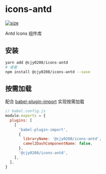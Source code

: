 # icons-antd

[![size](https://img.shields.io/bundlephobia/minzip/@cjy0208/icons-antd@latest.svg)](https://bundlephobia.com/result?p=@cjy0208/icons-antd@latest)

Antd Icons 组件库

## 安装

```bash
yarn add @cjy0208/icons-antd
# 或者
npm install @cjy0208/icons-antd --save
```

## 按需加载

配合 [babel-plugin-import](https://github.com/ant-design/babel-plugin-import) 实现按需加载

```js
// babel.config.js
module.exports = {
  plugins: [
    [
      'babel-plugin-import',
      {
        libraryName: '@cjy0208/icons-antd',
        camel2DashComponentName: false,
      },
      '@cjy0208/icons-antd',
    ],
  ],
}
```
